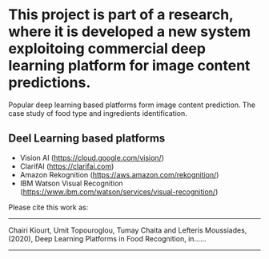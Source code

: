 # This project is part of a research, where it is developed a new system exploitoing commercial deep learning platform for image content predictions.
Popular deep learning based platforms form image content prediction. The case study of food type and ingredients identification.

## Deel Learning based platforms
- Vision AI (https://cloud.google.com/vision/)
- ClarifAI (https://clarifai.com)
- Amazon Rekognition (https://aws.amazon.com/rekognition/)
- IBM Watson Visual Recognition (https://www.ibm.com/watson/services/visual-recognition/)


Please cite this work as:
***
Chairi Kiourt, Umit Topouroglou, Tumay Chaita and Lefteris Moussiades, (2020), Deep Learning Platforms in Food Recognition, in......
***
